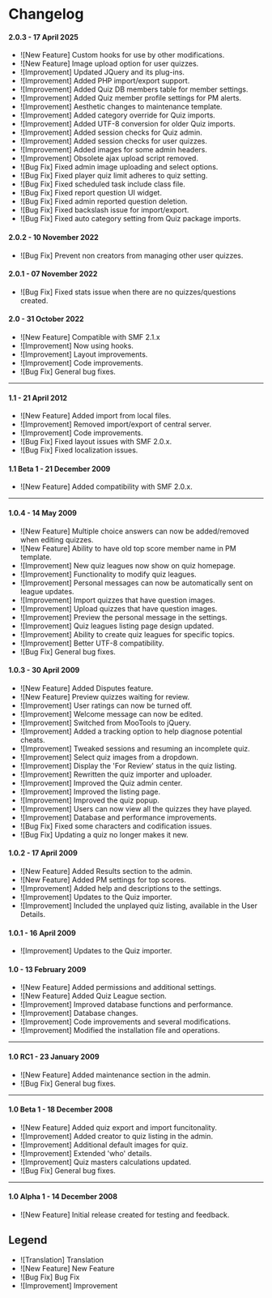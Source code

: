 # Changelog

#### 2.0.3 - 17 April 2025
- ![New Feature] Custom hooks for use by other modifications.
- ![New Feature] Image upload option for user quizzes.
- ![Improvement] Updated JQuery and its plug-ins.
- ![Improvement] Added PHP import/export support.
- ![Improvement] Added Quiz DB members table for member settings.
- ![Improvement] Added Quiz member profile settings for PM alerts.
- ![Improvement] Aesthetic changes to maintenance template.
- ![Improvement] Added category override for Quiz imports.
- ![Improvement] Added UTF-8 conversion for older Quiz imports.
- ![Improvement] Added session checks for Quiz admin.
- ![Improvement] Added session checks for user quizzes.
- ![Improvement] Added images for some admin headers.
- ![Improvement] Obsolete ajax upload script removed.
- ![Bug Fix] Fixed admin image uploading and select options.
- ![Bug Fix] Fixed player quiz limit adheres to quiz setting.
- ![Bug Fix] Fixed scheduled task include class file.
- ![Bug Fix] Fixed report question UI widget.
- ![Bug Fix] Fixed admin reported question deletion.
- ![Bug Fix] Fixed backslash issue for import/export.
- ![Bug Fix] Fixed auto category setting from Quiz package imports.

#### 2.0.2 - 10 November 2022
- ![Bug Fix] Prevent non creators from managing other user quizzes.

#### 2.0.1 - 07 November 2022
- ![Bug Fix] Fixed stats issue when there are no quizzes/questions created.

#### 2.0 - 31 October 2022
- ![New Feature] Compatible with SMF 2.1.x
- ![Improvement] Now using hooks.
- ![Improvement] Layout improvements.
- ![Improvement] Code improvements.
- ![Bug Fix] General bug fixes.
---
#### 1.1 - 21 April 2012
- ![New Feature] Added import from local files.
- ![Improvement] Removed import/export of central server.
- ![Improvement] Code improvements.
- ![Bug Fix] Fixed layout issues with SMF 2.0.x.
- ![Bug Fix] Fixed localization issues.

#### 1.1 Beta 1 - 21 December 2009
- ![New Feature] Added compatibility with SMF 2.0.x.
---
#### 1.0.4 - 14 May 2009
- ![New Feature] Multiple choice answers can now be added/removed when editing quizzes.
- ![New Feature] Ability to have old top score member name in PM template.
- ![Improvement] New quiz leagues now show on quiz homepage.
- ![Improvement] Functionality to modify quiz leagues.
- ![Improvement] Personal messages can now be automatically sent on league updates.
- ![Improvement] Import quizzes that have question images.
- ![Improvement] Upload quizzes that have question images.
- ![Improvement] Preview the personal message in the settings.
- ![Improvement] Quiz leagues listing page design updated.
- ![Improvement] Ability to create quiz leagues for specific topics.
- ![Improvement] Better UTF-8 compatibility.
- ![Bug Fix] General bug fixes.

#### 1.0.3 - 30 April 2009
- ![New Feature] Added Disputes feature.
- ![New Feature] Preview quizzes waiting for review.
- ![Improvement] User ratings can now be turned off.
- ![Improvement] Welcome message can now be edited.
- ![Improvement] Switched from MooTools to jQuery.
- ![Improvement] Added a tracking option to help diagnose potential cheats.
- ![Improvement] Tweaked sessions and resuming an incomplete quiz.
- ![Improvement] Select quiz images from a dropdown.
- ![Improvement] Display the 'For Review' status in the quiz listing.
- ![Improvement] Rewritten the quiz importer and uploader.
- ![Improvement] Improved the Quiz admin center.
- ![Improvement] Improved the listing page.
- ![Improvement] Improved the quiz popup.
- ![Improvement] Users can now view all the quizzes they have played.
- ![Improvement] Database and performance improvements.
- ![Bug Fix] Fixed some characters and codification issues.
- ![Bug Fix] Updating a quiz no longer makes it new.

#### 1.0.2 - 17 April 2009
- ![New Feature] Added Results section to the admin.
- ![New Feature] Added PM settings for top scores.
- ![Improvement] Added help and descriptions to the settings.
- ![Improvement] Updates to the Quiz importer.
- ![Improvement] Included the unplayed quiz listing, available in the User Details.

#### 1.0.1 - 16 April 2009
- ![Improvement] Updates to the Quiz importer.

#### 1.0 - 13 February 2009
- ![New Feature] Added permissions and additional settings.
- ![New Feature] Added Quiz League section.
- ![Improvement] Improved database functions and performance.
- ![Improvement] Database changes.
- ![Improvement] Code improvements and several modifications.
- ![Improvement] Modified the installation file and operations.
---
#### 1.0 RC1 - 23 January 2009
- ![New Feature] Added maintenance section in the admin.
- ![Bug Fix] General bug fixes.
---
#### 1.0 Beta 1 - 18 December 2008
- ![New Feature] Added quiz export and import funcitonality.
- ![Improvement] Added creator to quiz listing in the admin.
- ![Improvement] Additional default images for quiz.
- ![Improvement] Extended 'who' details.
- ![Improvement] Quiz masters calculations updated.
- ![Bug Fix] General bug fixes.
---
#### 1.0 Alpha 1 - 14 December 2008
- ![New Feature] Initial release created for testing and feedback.

## Legend
- ![Translation] Translation
- ![New Feature] New Feature
- ![Bug Fix] Bug Fix
- ![Improvement] Improvement